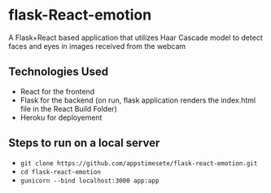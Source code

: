 # flask-React-emotion
A Flask+React based application that utilizes Haar Cascade model to detect faces and eyes in images received from the webcam

## Technologies Used
- React for the frontend
- Flask for the backend (on run, flask application renders the index.html file in the React Build Folder)
- Heroku for deployement

## Steps to run on a local server
- ```git clone https://github.com/appstimesete/flask-react-emotion.git```
- ```cd flask-react-emotion```
- ```gunicorn --bind localhost:3000 app:app```
